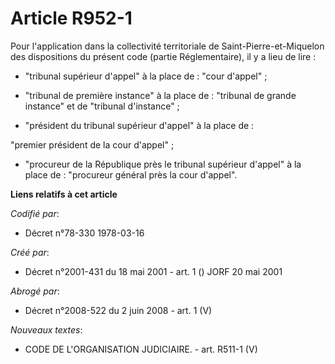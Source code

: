 # Article R952-1

Pour l'application dans la collectivité territoriale de Saint-Pierre-et-Miquelon des dispositions du présent code (partie
Réglementaire), il y a lieu de lire :

- "tribunal supérieur d'appel" à la place de : "cour d'appel" ;

- "tribunal de première instance" à la place de : "tribunal de grande instance" et de "tribunal d'instance" ;

- "président du tribunal supérieur d'appel" à la place de :

"premier président de la cour d'appel" ;

- "procureur de la République près le tribunal supérieur d'appel" à la place de : "procureur général près la cour d'appel".

**Liens relatifs à cet article**

_Codifié par_:

  - Décret n°78-330 1978-03-16

_Créé par_:

  - Décret n°2001-431 du 18 mai 2001 - art. 1 () JORF 20 mai 2001

_Abrogé par_:

  - Décret n°2008-522 du 2 juin 2008 - art. 1 (V)

_Nouveaux textes_:

  - CODE DE L'ORGANISATION JUDICIAIRE. - art. R511-1 (V)
